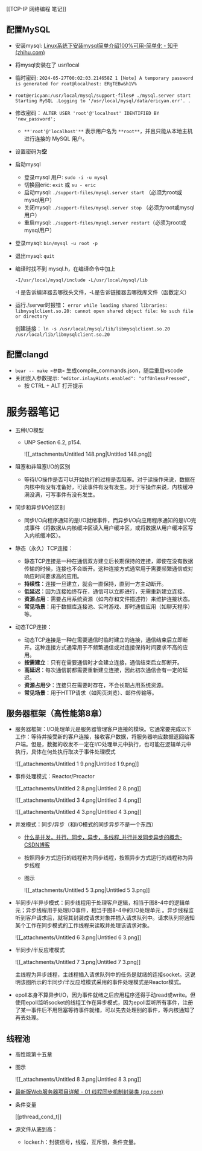 [[TCP-IP 网络编程 笔记]]

## 配置MySQL

- 安装mysql: [Linux系统下安装mysql简单介绍100%可用-简单化 - 知乎 (zhihu.com)](https://zhuanlan.zhihu.com/p/681796610)
- 将mysql安装在了 usr/local
- 临时密码: `2024-05-27T00:02:03.214658Z 1 [Note] A temporary password is generated for root@localhost: ERgTEBw&h1V%`
- `root@ericyan:/usr/local/mysql/support-files# ./mysql.server start Starting MySQL .Logging to '/usr/local/mysql/data/ericyan.err'. .`
- 修改密码： `ALTER USER 'root'@'localhost' IDENTIFIED BY 'new_password';`
    - `**'root'@'localhost'**` 表示用户名为 `**root**`，并且只能从本地主机进行连接的 MySQL 用户。
- 设置密码为**空**
- 启动mysql
    - 登录mysql 用户: `sudo -i -u mysql`
    - 切换回eric: `exit` 或 `su - eric`
    - 启动mysql: `./support-files/mysql.server start` （必须为root或mysql用户）
    - 关闭mysql: `./support-files/mysql.server stop` （必须为root或mysql用户）
    - 重启mysql: `./support-files/mysql.server restart`（必须为root或mysql用户）
- 登录mysql: `bin/mysql -u root -p`
- 退出mysql: `quit`
- 编译时找不到 mysql.h，在编译命令中加上
    
    `-I/usr/local/mysql/include -L/usr/local/mysql/lib`
    
    -I 是告诉编译器去哪找头文件，-L是告诉链接器去哪找库文件（函数定义）
    
- 运行./server时报错： `error while loading shared libraries: libmysqlclient.so.20: cannot open shared object file: No such file or directory`
    
    创建链接： `ln -s /usr/local/mysql/lib/libmysqlclient.so.20 /usr/local/lib/libmysqlclient.so.20`
    

## 配置clangd

- `bear -- make <参数>` 生成compile_commands.json，随后重启vscode
- 关闭嵌入参数提示: `"editor.inlayHints.enabled": "offUnlessPressed",`
    - 按 CTRL + ALT 打开提示

  

  

# 服务器笔记

- 五种I/O模型
    - UNP Section 6.2, p154.
        
        ![[_attachments/Untitled 148.png|Untitled 148.png]]
        
- 阻塞和非阻塞I/O的区别
    - 等待I/O操作是否可以开始执行的过程是否阻塞。对于读操作来说，数据在内核中有没有准备好，可读事件有没有发生。对于写操作来说，内核缓冲满没满，可写事件有没有发生。
- 同步和异步I/O的区别
    - 同步I/O向程序通知的是I/O就绪事件，而异步I/O向应用程序通知的是I/O完成事件（将数据从内核缓冲区读入用户缓冲区，或将数据从用户缓冲区写入内核缓冲区）。
- 静态（永久）TCP连接：
    - 静态TCP连接是一种在通信双方建立后长期保持的连接，即使在没有数据传输的时候，连接也不会断开。这种连接方式通常用于需要频繁通信或对响应时间要求高的应用。
    - **持续性**：连接一旦建立，就会一直保持，直到一方主动断开。
    - **低延迟**：因为连接始终存在，通信可以立即进行，无需重新建立连接。
    - **资源占用**：需要占用系统资源（如内存和文件描述符）来维护连接状态。
    - **常见场景**：用于数据库连接池、实时游戏、即时通信应用（如聊天程序）等。
- 动态TCP连接：
    - 动态TCP连接是一种在需要通信时临时建立的连接，通信结束后立即断开。这种连接方式通常用于不频繁通信或对连接保持时间要求不高的应用。
    - **按需建立**：只有在需要通信时才会建立连接，通信结束后立即断开。
    - **高延迟**：每次通信前都需要重新建立连接，因此初次通信会有一定的延迟。
    - **资源占用少**：连接只在需要时存在，不会长期占用系统资源。
    - **常见场景**：用于HTTP请求（如网页浏览）、邮件传输等。

## 服务器框架（高性能第8章）

- 服务器框架：I/O处理单元是服务器管理客户连接的模块。它通常要完成以下工作：等待并接受新的客户连接，接收客户数据，将服务器响应数据返回给客户端。但是，数据的收发不一定在I/O处理单元中执行，也可能在逻辑单元中执行，具体在何处执行取决于事件处理模式
    
    ![[_attachments/Untitled 1 9.png|Untitled 1 9.png]]
    
- 事件处理模式：Reactor/Proactor
    
    ![[_attachments/Untitled 2 8.png|Untitled 2 8.png]]
    
    ![[_attachments/Untitled 3 4.png|Untitled 3 4.png]]
    
    ![[_attachments/Untitled 4 3.png|Untitled 4 3.png]]
    

- 并发模式：同步/异步（和I/O模式的同步异步不是一个东西）
    
    - [什么是并发，并行，同步，异步，多线程_并行并发同步异步的概念-CSDN博客](https://blog.csdn.net/weixin_42139375/article/details/81254847)
    - 按照同步方式运行的线程称为同步线程，按照异步方式运行的线程称为异步线程
    
    - 图示
        
        ![[_attachments/Untitled 5 3.png|Untitled 5 3.png]]
        

- 半同步/半异步模式：同步线程用于处理客户逻辑，相当于图8-4中的逻辑单元；异步线程用于处理I/O事件，相当于图8-4中的I/O处理单元 。异步线程监听到客户请求后，就将其封装成请求对象并插入请求队列中。请求队列将通知某个工作在同步模式的工作线程来读取并处理该请求对象。
    
    ![[_attachments/Untitled 6 3.png|Untitled 6 3.png]]
    
- 半同步/半反应堆模式
    
    ![[_attachments/Untitled 7 3.png|Untitled 7 3.png]]
    
    主线程为异步线程，主线程插入请求队列中的任务是就绪的连接socket。这说明该图所示的半同步/半反应堆模式采用的事件处理模式是Reactor模式。
    

- epoll本身不算异步I/O，因为事件就绪之后应用程序还得手动read或write。但使用epoll监听socket的线程工作在异步模式，因为epoll监听所有事件，注册了某一事件后不用阻塞等待事件就绪，可以先去处理别的事件，等内核通知了再去处理。

## 线程池

- 高性能第十五章

- 图示
    
    ![[_attachments/Untitled 8 3.png|Untitled 8 3.png]]
    

- [最新版Web服务器项目详解 - 01 线程同步机制封装类 (qq.com)](https://mp.weixin.qq.com/s?__biz=MzAxNzU2MzcwMw==&mid=2649274278&idx=3&sn=5840ff698e3f963c7855d702e842ec47&chksm=83ffbefeb48837e86fed9754986bca6db364a6fe2e2923549a378e8e5dec6e3cf732cdb198e2&scene=0&xtrack=1#rd)
- 条件变量
    
    [[pthread_cond_t]]
    
- 源文件从底到高：
    - locker.h：封装信号，线程，互斥锁，条件变量。